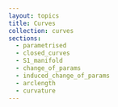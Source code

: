 ```yaml
---
layout: topics
title: Curves
collection: curves
sections:
  - parametrised
  - closed_curves
  - S1_manifold
  - change_of_params
  - induced_change_of_params
  - arclength
  - curvature
---
```

